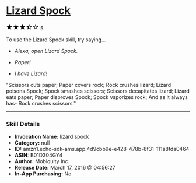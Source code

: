 # [Lizard Spock](http://alexa.amazon.com/#skills/amzn1.echo-sdk-ams.app.4d9cbb9e-e428-478b-8f31-111a8fda0464)
![3.7 stars](../../images/ic_star_black_18dp_1x.png)![3.7 stars](../../images/ic_star_black_18dp_1x.png)![3.7 stars](../../images/ic_star_black_18dp_1x.png)![3.7 stars](../../images/ic_star_half_black_18dp_1x.png)![3.7 stars](../../images/ic_star_border_black_18dp_1x.png) 5

To use the Lizard Spock skill, try saying...

* *Alexa, open Lizard Spock.*

* *Paper!*

* *I have Lizard!*

"Scissors cuts paper; Paper covers rock; Rock crushes lizard; Lizard poisons Spock; Spock smashes scissors; Scissors decapitates lizard; Lizard eats paper; Paper disproves Spock; Spock vaporizes rock; And as it always has- Rock crushes scissors."

***

### Skill Details

* **Invocation Name:** lizard spock
* **Category:** null
* **ID:** amzn1.echo-sdk-ams.app.4d9cbb9e-e428-478b-8f31-111a8fda0464
* **ASIN:** B01D304GY4
* **Author:** Mobiquity Inc.
* **Release Date:** March 17, 2016 @ 04:56:27
* **In-App Purchasing:** No
